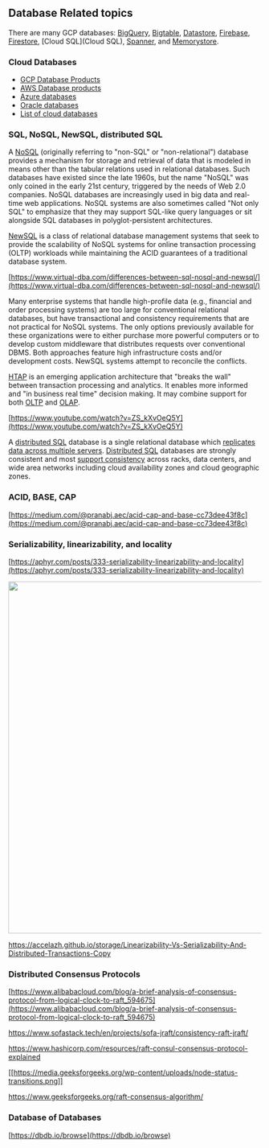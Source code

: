 

## Database Related topics

There are many GCP databases: [BigQuery](BigQuery), [Bigtable](Bigtable), [Datastore](Datastore), [Firebase](Firebase), [Firestore](Firestore), [Cloud SQL](Cloud SQL), [Spanner](Spanner), and [Memorystore](Memorystore).

### Cloud Databases

* [GCP Database Products](https://cloud.google.com/products/databases)
* [AWS Database products](https://aws.amazon.com/products/databases/) 
* [Azure databases](https://azure.microsoft.com/en-us/product-categories/databases/)
* [Oracle databases](https://www.oracle.com/database/)
* [List of cloud databases](https://en.wikipedia.org/wiki/Cloud_database)

### SQL, NoSQL, NewSQL, distributed SQL

A [NoSQL](https://en.wikipedia.org/wiki/NoSQL) (originally referring to "non-SQL" or "non-relational") database provides a mechanism for storage and retrieval of data that is modeled in means other than the tabular relations used in relational databases. Such databases have existed since the late 1960s, but the name "NoSQL" was only coined in the early 21st century, triggered by the needs of Web 2.0 companies. NoSQL databases are increasingly used in big data and real-time web applications. NoSQL systems are also sometimes called "Not only SQL" to emphasize that they may support SQL-like query languages or sit alongside SQL databases in polyglot-persistent architectures.

[NewSQL](https://en.wikipedia.org/wiki/NewSQL) is a class of relational database management systems that seek to provide the scalability of NoSQL systems for online transaction processing (OLTP) workloads while maintaining the ACID guarantees of a traditional database system.

[https://www.virtual-dba.com/differences-between-sql-nosql-and-newsql/](https://www.virtual-dba.com/differences-between-sql-nosql-and-newsql/)


Many enterprise systems that handle high-profile data (e.g., financial and order processing systems) are too large for conventional relational databases, but have transactional and consistency requirements that are not practical for NoSQL systems. The only options previously available for these organizations were to either purchase more powerful computers or to develop custom middleware that distributes requests over conventional DBMS. Both approaches feature high infrastructure costs and/or development costs. NewSQL systems attempt to reconcile the conflicts.

[HTAP](https://en.wikipedia.org/wiki/Hybrid_transactional/analytical_processing)  is an emerging application architecture that "breaks the wall" between transaction processing and analytics. It enables more informed and "in business real time" decision making. It may combine support for both [OLTP](https://en.wikipedia.org/wiki/Online_transaction_processing) and [OLAP](https://en.wikipedia.org/wiki/Online_analytical_processing).


[https://www.youtube.com/watch?v=ZS_kXvOeQ5Y](https://www.youtube.com/watch?v=ZS_kXvOeQ5Y)


A [distributed SQL](https://en.wikipedia.org/wiki/Distributed_SQL) database is a single relational database which [replicates data across multiple servers](https://www.infoworld.com/article/3564543/beyond-nosql-the-case-for-distributed-sql.html). [Distributed SQL](https://www.cockroachlabs.com/blog/what-is-distributed-sql/) databases are strongly consistent and most [support consistency](https://www.nextplatform.com/2021/01/25/after-three-decades-you-can-finally-have-a-distributed-sql-database/) across racks, data centers, and wide area networks including cloud availability zones and cloud geographic zones.

### ACID, BASE, CAP

[https://medium.com/@pranabj.aec/acid-cap-and-base-cc73dee43f8c](https://medium.com/@pranabj.aec/acid-cap-and-base-cc73dee43f8c)


### Serializability, linearizability, and locality

[https://aphyr.com/posts/333-serializability-linearizability-and-locality](https://aphyr.com/posts/333-serializability-linearizability-and-locality)

<img src="https://accelazh.github.io/images/ddia-linearizability.png" width="700">

https://accelazh.github.io/storage/Linearizability-Vs-Serializability-And-Distributed-Transactions-Copy

### Distributed Consensus Protocols

[https://www.alibabacloud.com/blog/a-brief-analysis-of-consensus-protocol-from-logical-clock-to-raft_594675](https://www.alibabacloud.com/blog/a-brief-analysis-of-consensus-protocol-from-logical-clock-to-raft_594675)

https://www.sofastack.tech/en/projects/sofa-jraft/consistency-raft-jraft/

https://www.hashicorp.com/resources/raft-consul-consensus-protocol-explained

[[https://media.geeksforgeeks.org/wp-content/uploads/node-status-transitions.png]]

https://www.geeksforgeeks.org/raft-consensus-algorithm/

### Database of Databases

[https://dbdb.io/browse](https://dbdb.io/browse)

